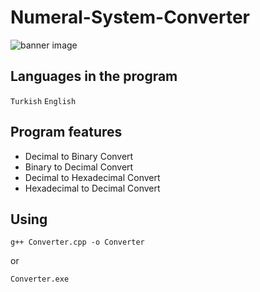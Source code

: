 # Numeral-System-Converter
![banner image](https://encrypted-tbn0.gstatic.com/images?q=tbn:ANd9GcQktR-VTi9FlMiiqmdlYXqC8fEvWdMJ55FyKQ&usqp=CAU)
## Languages in the program
`Turkish`
`English`
## Program features
- Decimal to Binary Convert
- Binary to Decimal Convert
- Decimal to Hexadecimal Convert
- Hexadecimal to Decimal Convert
## Using
 ```
g++ Converter.cpp -o Converter
```
or
```
Converter.exe
```
